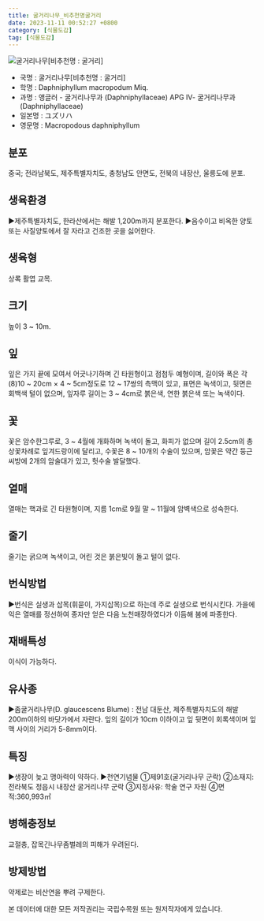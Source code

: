```yaml
---
title: 굴거리나무_비추천명굴거리
date: 2023-11-11 00:52:27 +0800
category: [식물도감]
tag: [식물도감]
---
```




![굴거리나무[비추천명 : 굴거리]](/fileUpload/plants/basic/Daphniphyllaceae/Daphniphyllum/6972/1_th2.JPG)
- 국명 : 굴거리나무[비추천명 : 굴거리]
- 학명 : Daphniphyllum macropodum Miq.
- 과명 : 앵글러 - 굴거리나무과 (Daphniphyllaceae) APG Ⅳ- 굴거리나무과 (Daphniphyllaceae)
- 일본명 : ユズリハ
- 영문명 : Macropodous daphniphyllum


## 분포
중국; 전라남북도, 제주특별자치도, 충청남도 안면도, 전북의 내장산, 울릉도에 분포.
## 생육환경
▶제주특별자치도, 한라산에서는 해발 1,200m까지 분포한다.▶음수이고 비옥한 양토 또는 사질양토에서 잘 자라고 건조한 곳을 싫어한다.
## 생육형
상록 활엽 교목.
## 크기
높이 3 ~ 10m.
## 잎
잎은 가지 끝에 모여서 어긋나기하며 긴 타원형이고 점첨두 예형이며, 길이와 폭은 각 (8)10 ~ 20cm × 4 ~ 5cm정도로 12 ~ 17쌍의 측맥이 있고, 표면은 녹색이고, 뒷면은 회백색 털이 없으며, 잎자루 길이는 3 ~ 4cm로 붉은색, 연한 붉은색 또는 녹색이다.
## 꽃
꽃은 암수한그루로, 3 ~ 4월에 개화하며 녹색이 돌고, 화피가 없으며 길이 2.5cm의 총상꽃차례로 잎겨드랑이에 달리고, 수꽃은 8 ~ 10개의 수술이 있으며, 암꽃은 약간 둥근 씨방에 2개의 암술대가 있고, 헛수술 발달했다.
## 열매
열매는 핵과로 긴 타원형이며, 지름 1cm로 9월 말 ~ 11월에 암벽색으로 성숙한다.
## 줄기
줄기는 굵으며 녹색이고, 어린 것은 붉은빛이 돌고 털이 없다.
## 번식방법
▶번식은 실생과 삽목(휘묻이, 가지삽목)으로 하는데 주로 실생으로 번식시킨다. 가을에 익은 열매를 정선하여 종자만 얻은 다음 노천매장하였다가 이듬해 봄에 파종한다.
## 재배특성
이식이 가능하다.
## 유사종
▶좀굴거리나무(D. glaucescens Blume) : 전남 대둔산, 제주특별자치도의 해발 200m이하의 바닷가에서 자란다. 잎의 길이가 10cm 이하이고 잎 뒷면이 회록색이며 잎맥 사이의 거리가 5-8mm이다.
## 특징
▶생장이 늦고 맹아력이 약하다.▶천연기념물  ①제91호(굴거리나무 군락) ②소재지:전라북도 정읍시 내장산 굴거리나무 군락 ③지정사유: 학술 연구 자원  ④면적:360,993㎡
## 병해충정보
교절충, 잡목긴나무좀벌레의 피해가 우려된다.
## 방제방법
약제로는 비산연을 뿌려 구제한다.






본 데이터에 대한 모든 저작권리는 국립수목원 또는 원저작자에게 있습니다.
